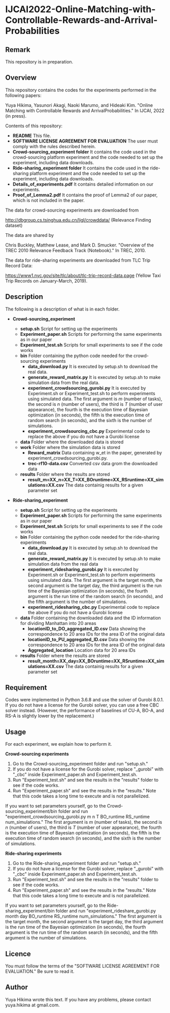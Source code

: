 # IJCAI2022-Online-Matching-with-Controllable-Rewards-and-Arrival-Probabilities

## Remark

This repository is in preparation.

## Overview
This repository contains the codes for the experiments performed in the following papers:
  
Yuya Hikima, Yasunori Akagi, Naoki Marumo, and Hideaki Kim. "Online Matching with Controllable Rewards and ArrivalProbabilities." In IJCAI, 2022 (in press).
  
Contents of this repository:
- **README** This file.
- **SOFTWARE LICENSE AGREEMENT FOR EVALUATION** The user must comply with the rules described herein.
- **Crowd-sourcing_experiment folder** It contains the code used in the crowd-sourcing platform experiment and the code needed to set up the experiment, including data downloads.
- **Ride-sharing_experiment folder** It contains the code used in the ride-sharing platform experiment and the code needed to set up the experiment, including data downloads.
- **Details_of_experiments.pdf** It contains detailed information on our experiments.
- **Proof_of_Lemma2.pdf** It contains the proof of Lemma2 of our paper, which is not included in the paper.

The data for crowd-sourcing experiments are downloaded from
  
http://dbgroup.cs.tsinghua.edu.cn/ligl/crowddata/ (Relevance Finding dataset)
  
The data are shared by
  
Chris Buckley, Matthew Lease, and Mark D. Smucker. "Overview of the TREC 2010 Relevance Feedback Track (Notebook)." In TREC, 2010.

The data for ride-sharing experiments are downloaded from TLC Trip Record Data:
  
https://www1.nyc.gov/site/tlc/about/tlc-trip-record-data.page (Yellow Taxi Trip Records on January-March, 2019).


## Description

The following is a description of what is in each folder.
- **Crowd-sourcing_experiment** 
  - **setup.sh** Script for setting up the experiments
  - **Experiment_paper.sh** Scripts for performing the same experiments as in our paper
  - **Experiment_test.sh** Scripts for small experiments to see if the code works
  - **bin** Folder containing the python code needed for the crowd-sourcing experiments
    - **data_download.py** It is executed by setup.sh to download the real data.
    - **generate_reward_matrix.py** It is executed by setup.sh to make simulation data from the real data.
    - **experiment_crowdsourcing_gurobi.py** It is executed by Experiment.sh or Experiment_test.sh to perform experiments using simulated data. The first argument is $m$ (number of tasks), the second is $n$ (number of users), the third is $T$ (number of user appearance), the fourth is the execution time of Bayesian optimization (in seconds), the fifth is the execution time of random search (in seconds), and the sixth is the number of simulations.
    - **experiment_crowdsourcing_cbc.py** Experimental code to replace the above if you do not have a Gurobi license
  - **data** Folder where the downloaded data is stored
  - **work** Folder where the simulation data is stored
    - **Reward_matrix** Data containing w_et in the paper, generated by experiment_crowdsourcing_gurobi.py.
    - **trec-rf10-data.csv** Converted csv data grom the downloaded data
  - **results** Folder where the results are stored
    - **result_m=XX_n=XX_T=XX_BOruntime=XX_RSruntime=XX_simulations=XX.csv** The data containig results for a given parameter set

- **Ride-sharing_experiment** 
  - **setup.sh** Script for setting up the experiments
  - **Experiment_paper.sh** Scripts for performing the same experiments as in our paper
  - **Experiment_test.sh** Scripts for small experiments to see if the code works
  - **bin** Folder containing the python code needed for the ride-sharing experiments
    - **data_download.py** It is executed by setup.sh to download the real data.
    - **generate_reward_matrix.py** It is executed by setup.sh to make simulation data from the real data
    - **experiment_ridesharing_gurobi.py** It is executed by Experiment.sh or Experiment_test.sh to perform experiments using simulated data. The first argument is the target month, the second argument is the target day, the third argument is the run time of the Bayesian optimization (in seconds), the fourth argument is the run time of the random search (in seconds), and the fifth argument is the number of simulations.
    - **experiment_ridesharing_cbc.py** Experimental code to replace the above if you do not have a Gurobi license
  - **data** Folder containing the downloaded data and the ID information for dividing Manhattan into 20 areas
    - **locationID_to_DO_aggregated_ID.csv** Data showing the correspondence to 20 area IDs for the area ID of the original data
    - **locationID_to_PU_aggregated_ID.csv** Data showing the correspondence to 20 area IDs for the area ID of the original data
    - **Aggregated_location** Location data for 20 area IDs
  - **results** Folder where the results are stored
    - **result_month=XX_day=XX_BOruntime=XX_RSruntime=XX_simulations=XX.csv** The data containig results for a given parameter set

## Requirement
Codes were implemented in Python 3.6.8 and use the solver of Gurobi 8.0.1.
If you do not have a license for the Gurobi solver, you can use a free CBC solver instead.
(However, the performance of baselines of CU-A, BO-A, and RS-A is slightly lower by the replacement.)

## Usage
For each experiment, we explain how to perform it.

**Crowd-sourcing experiments** 
1. Go to the Crowd-sourcing_experiment folder and run "setup.sh."
2. If you do not have a license for the Gurobi solver, replace "_gurobi" with "_cbc" inside Experiment_paper.sh and Experiment_test.sh.
3. Run "Experiment_test.sh" and see the results in the "results" folder to see if the code works.
4. Run "Experiment_paper.sh" and see the results in the "results." Note that this code takes a long time to execute and is not parallelized.
  
If you want to set parameters yourself, go to the Crowd-sourcing_experiment/bin folder and run "experiment_crowdsourcing_gurobi.py m n T BO_runtime RS_runtime num_simulations."
The first argument is $m$ (number of tasks), the second is $n$ (number of users), the third is $T$ (number of user appearance), the fourth is the execution time of Bayesian optimization (in seconds), the fifth is the execution time of random search (in seconds), and the sixth is the number of simulations.

**Ride-sharing experiments** 
1. Go to the Ride-sharing_experiment folder and run "setup.sh."
2. If you do not have a license for the Gurobi solver, replace "_gurobi" with "_cbc" inside Experiment_paper.sh and Experiment_test.sh.
3. Run "Experiment_test.sh" and see the results in the "results" folder to see if the code works.
4. Run "Experiment_paper.sh" and see the results in the "results." Note that this code takes a long time to execute and is not parallelized.

If you want to set parameters yourself, go to the Ride-sharing_experiment/bin folder and run "experiment_rideshare_gurobi.py month day BO_runtime RS_runtime num_simulations."
The first argument is the target month, the second argument is the target day, the third argument is the run time of the Bayesian optimization (in seconds), the fourth argument is the run time of the random search (in seconds), and the fifth argument is the number of simulations.

## Licence
You must follow the terms of the "SOFTWARE LICENSE AGREEMENT FOR EVALUATION."
Be sure to read it.

## Author
Yuya Hikima wrote this text.
If you have any problems, please contact yuya.hikima at gmail.com.
